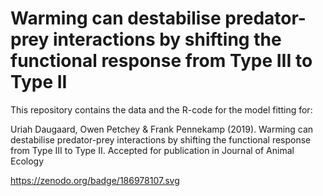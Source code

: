# Warming can destabilise predator-prey interactions by shifting the functional response from Type III to Type II
This repository contains the data and the R-code for the model fitting for:

Uriah Daugaard, Owen Petchey & Frank Pennekamp (2019). Warming can destabilise predator-prey interactions by shifting the functional response from Type III to Type II. Accepted for publication in Journal of Animal Ecology

https://zenodo.org/badge/186978107.svg
